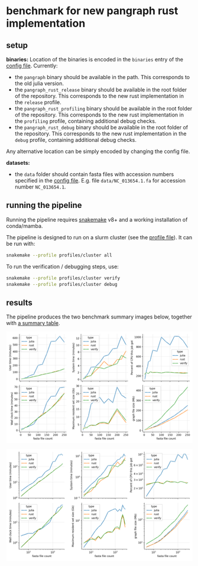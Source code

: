 # benchmark for new pangraph rust implementation

## setup

**binaries:**
Location of the binaries is encoded in the `binaries` entry of the [config file](config.yaml). Currently:
- the `pangraph` binary should be available in the path. This corresponds to the old julia version.
- the `pangraph_rust_release` binary should be available in the root folder of the repository. This corresponds to the new rust implementation in the `release` profile.
- the `pangraph_rust_profiling` binary should be available in the root folder of the repository. This corresponds to the new rust implementation in the `profiling` profile, containing additional debug checks.
- the `pangraph_rust_debug` binary should be available in the root folder of the repository. This corresponds to the new rust implementation in the `debug` profile, containing additional debug checks.

Any alternative location can be simply encoded by changing the config file.

**datasets:**
- the `data` folder should contain fasta files with accession numbers specified in the [config file](config.yaml). E.g. file `data/NC_013654.1.fa` for accession number `NC_013654.1`.

## running the pipeline

Running the pipeline requires [snakemake](https://snakemake.readthedocs.io/en/stable/) v8+ and a working installation of conda/mamba.

The pipeline is designed to run on a slurm cluster (see the [profile file](profiles/cluster/config.v8+.yaml)). It can be run with:

```sh
snakemake --profile profiles/cluster all
```

To run the verification / debugging steps, use:

```sh
snakemake --profile profiles/cluster verify
snakemake --profile profiles/cluster debug
```

## results

The pipeline produces the two benchmark summary images below, together with [a summary table](results/summary.csv).

![stats](results/stats.png)

![log_stats](results/stats_log.png)